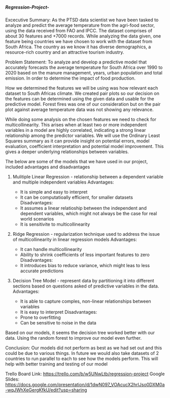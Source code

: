 ##### Regression-Project-

Excecutive Summary:
As the PTSD data scientist we have been tasked to analyze and predict the average temperature from the agri-food sector, using the data received from FAO and IPCC. The dataset comprises of about 30 features and +7000 records.
While analyzing the data given, one feature being countries we have chosen to work with the dataset from South Africa. The country as we know it has diverse demographics, a resource-rich country and an attractive tourism industry.

Problem Statement: To analyze and develop a predictive model that accurately forecasts the average temperature for South Africa over 1990 to 2020 based on the manure management, years, urban population and total emission. In order to determine the impact of food production.

How we determined the features we will be using was how relevant each dataset to South Africas climate. We created pair plots so our decision on the features  can be determined using the given data and usable for the predictive model. Forest fires was one of our consideration but on the pair plot against average temperature data was not showing any relevance.

While doing some analysis on the chosen features we need to check for multicollinearity. This arises when at least two or more independent variables in a model are highly correlated, indicating a strong linear relationship among the predictor variables. We will use the Ordinary Least Squares summary as it can provide insight on potential errors, model evaluation, coefficient interpretation and potential model improvement. This gives a deeper underlying relationships between variables.

The below are some of the models that we have used in our project, included advantages and disadvantages
1. Mulitiple Linear Regression - relationship between a dependent variable and multiple independent variables
   Advantages:
   * It is simple and easy to interpret
   * It can be computatioally efficient, for smaller datasets
   Disadvantages:
   * It assumes a linear relatioship between the independent and dependent variables, which might not always be the case for real world scenarios
   * It is sensitivite to multicollinearity
     
2. Ridge Regression - regularization technique used to address the issue of multicollinearity in linear regression models
   Advantages:
   * It can handle multicollinearity
   * Ability to shrink coefficients of less important features to zero
   Disadvantages:
   * It introduces bias to reduce variance, which might leas to less accurate predictions
     
3. Decision Tree Model - represent data by partitioning it into different sections based on questions asked of predictive variables in the data.
   Advantages:
   * It is able to capture comples, non-linear relationships between variables
   * It is easy to interpret
   Disadvantages:
   * Prone to overfitting
   * Can be sensitive to noise in the data
  
Based on our models, it seems the decision tree worked better with our data. Using the random forest to improve our model even further.

Conclusion: Our models did not perform as best as we had set out and this could be due to various things. In future we would also take datasets of 2 countries to run parallel to each to see how the models perform. This will help with better training and testing of our model

Trello Board Link: https://trello.com/b/w5UNwLtb/regression-project
Google Slides: https://docs.google.com/presentation/d/1dwN097_VOAcucX2hrlJso0DXM0a-wqJWhXeGergKfkU/edit?usp=sharing




